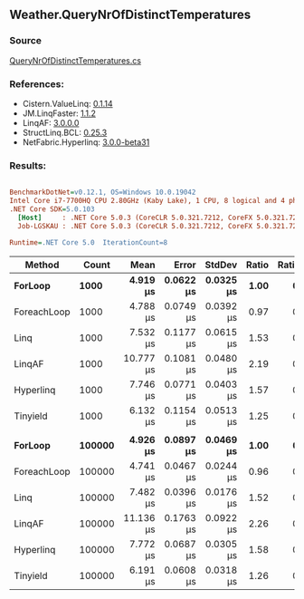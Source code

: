 ﻿## Weather.QueryNrOfDistinctTemperatures

### Source
[QueryNrOfDistinctTemperatures.cs](../LinqBenchmarks/Weather/QueryNrOfDistinctTemperatures.cs)

### References:
- Cistern.ValueLinq: [0.1.14](https://www.nuget.org/packages/Cistern.ValueLinq/0.1.14)
- JM.LinqFaster: [1.1.2](https://www.nuget.org/packages/JM.LinqFaster/1.1.2)
- LinqAF: [3.0.0.0](https://www.nuget.org/packages/LinqAF/3.0.0.0)
- StructLinq.BCL: [0.25.3](https://www.nuget.org/packages/StructLinq.BCL/0.25.3)
- NetFabric.Hyperlinq: [3.0.0-beta31](https://www.nuget.org/packages/NetFabric.Hyperlinq/3.0.0-beta31)

### Results:
``` ini

BenchmarkDotNet=v0.12.1, OS=Windows 10.0.19042
Intel Core i7-7700HQ CPU 2.80GHz (Kaby Lake), 1 CPU, 8 logical and 4 physical cores
.NET Core SDK=5.0.103
  [Host]     : .NET Core 5.0.3 (CoreCLR 5.0.321.7212, CoreFX 5.0.321.7212), X64 RyuJIT  [AttachedDebugger]
  Job-LGSKAU : .NET Core 5.0.3 (CoreCLR 5.0.321.7212, CoreFX 5.0.321.7212), X64 RyuJIT

Runtime=.NET Core 5.0  IterationCount=8  

```
|      Method |  Count |      Mean |     Error |    StdDev | Ratio | RatioSD |
|------------ |------- |----------:|----------:|----------:|------:|--------:|
|     **ForLoop** |   **1000** |  **4.919 μs** | **0.0622 μs** | **0.0325 μs** |  **1.00** |    **0.00** |
| ForeachLoop |   1000 |  4.788 μs | 0.0749 μs | 0.0392 μs |  0.97 |    0.01 |
|        Linq |   1000 |  7.532 μs | 0.1177 μs | 0.0615 μs |  1.53 |    0.02 |
|      LinqAF |   1000 | 10.777 μs | 0.1081 μs | 0.0480 μs |  2.19 |    0.02 |
|   Hyperlinq |   1000 |  7.746 μs | 0.0771 μs | 0.0403 μs |  1.57 |    0.01 |
|    Tinyield |   1000 |  6.132 μs | 0.1154 μs | 0.0513 μs |  1.25 |    0.01 |
|             |        |           |           |           |       |         |
|     **ForLoop** | **100000** |  **4.926 μs** | **0.0897 μs** | **0.0469 μs** |  **1.00** |    **0.00** |
| ForeachLoop | 100000 |  4.741 μs | 0.0467 μs | 0.0244 μs |  0.96 |    0.01 |
|        Linq | 100000 |  7.482 μs | 0.0396 μs | 0.0176 μs |  1.52 |    0.02 |
|      LinqAF | 100000 | 11.136 μs | 0.1763 μs | 0.0922 μs |  2.26 |    0.04 |
|   Hyperlinq | 100000 |  7.772 μs | 0.0687 μs | 0.0305 μs |  1.58 |    0.02 |
|    Tinyield | 100000 |  6.191 μs | 0.0608 μs | 0.0318 μs |  1.26 |    0.01 |
